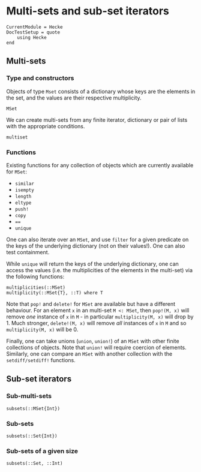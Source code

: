 # Multi-sets and sub-set iterators

```@meta
CurrentModule = Hecke
DocTestSetup = quote
    using Hecke
end
```

## Multi-sets

### Type and constructors

Objects of type `Mset` consists of a dictionary whose keys are the elements in
the set, and the values are their respective multiplicity.

```@docs
MSet
```

We can create multi-sets from any finite iterator, dictionary or pair of lists
with the appropriate conditions.

```@docs
multiset
```

### Functions

Existing functions for any collection of objects which are currently available
for `MSet`:

* `similar`
* `isempty`
* `length`
* `eltype`
* `push!`
* `copy`
* `==`
* `unique`

One can also iterate over an `MSet`, and use `filter` for a given predicate on
the keys of the underlying dictionary (not on their values!). One can also test
containment.

While `unique` will return the keys of the underlying dictionary, one can access
the values (i.e. the multiplicities of the elements in the multi-set) via the
following functions:

```@docs
multiplicities(::MSet)
multiplicity(::MSet{T}, ::T) where T
```

Note that `pop!` and `delete!` for `MSet` are available but have a different behaviour.
For an element `x` in an multi-set `M <: MSet`, then `pop!(M, x)` will remove
*one* instance of `x` in `M` - in particular `multiplicity(M, x)` will drop by
$1$. Much stronger, `delete!(M, x)` will remove *all* instances of `x` in `M` and
so `multiplicity(M, x)` will be $0$.

Finally, one can take unions (`union`, `union!`) of an `MSet` with other
finite collections of objects. Note that `union!` will require coercion of
elements. Similarly, one can compare an `MSet` with another collection with the
`setdiff/setdiff!` functions.

## Sub-set iterators

### Sub-multi-sets

```@docs
subsets(::MSet{Int})
```

### Sub-sets

```@docs
subsets(::Set{Int})
```

### Sub-sets of a given size

```@docs
subsets(::Set, ::Int)
```

